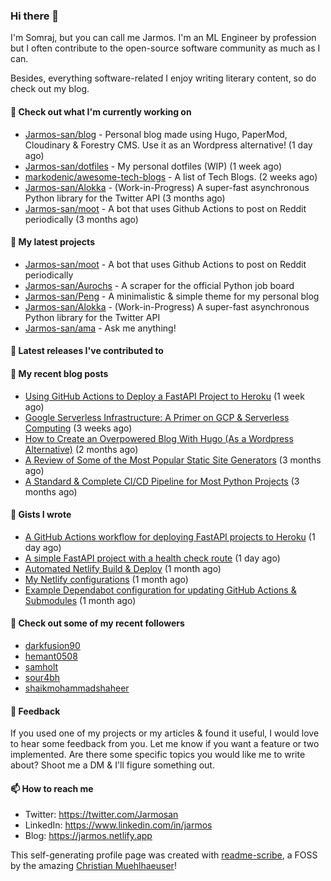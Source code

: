 ### Hi there 👋

I'm Somraj, but you can call me Jarmos. I'm an ML Engineer by profession but I often contribute to the open-source software community as much as I can.

Besides, everything software-related I enjoy writing literary content, so do check out my blog.

#### 👷 Check out what I'm currently working on

- [Jarmos-san/blog](https://github.com/Jarmos-san/blog) - Personal blog made using Hugo, PaperMod, Cloudinary &amp; Forestry CMS. Use it as an Wordpress alternative! (1 day ago)
- [Jarmos-san/dotfiles](https://github.com/Jarmos-san/dotfiles) - My personal dotfiles (WIP) (1 week ago)
- [markodenic/awesome-tech-blogs](https://github.com/markodenic/awesome-tech-blogs) - A list of Tech Blogs. (2 weeks ago)
- [Jarmos-san/Alokka](https://github.com/Jarmos-san/Alokka) - (Work-in-Progress) A super-fast asynchronous Python library for the Twitter API (3 months ago)
- [Jarmos-san/moot](https://github.com/Jarmos-san/moot) - A bot that uses Github Actions to post on Reddit periodically (3 months ago)

#### 🌱 My latest projects

- [Jarmos-san/moot](https://github.com/Jarmos-san/moot) - A bot that uses Github Actions to post on Reddit periodically
- [Jarmos-san/Aurochs](https://github.com/Jarmos-san/Aurochs) - A scraper for the official Python job board
- [Jarmos-san/Peng](https://github.com/Jarmos-san/Peng) - A minimalistic &amp; simple theme for my personal blog
- [Jarmos-san/Alokka](https://github.com/Jarmos-san/Alokka) - (Work-in-Progress) A super-fast asynchronous Python library for the Twitter API
- [Jarmos-san/ama](https://github.com/Jarmos-san/ama) - Ask me anything!

#### 🔭 Latest releases I've contributed to


#### 📜 My recent blog posts

- [Using GitHub Actions to Deploy a FastAPI Project to Heroku](https://jarmos.netlify.app/posts/using-github-actions-to-deploy-a-fastapi-project-to-heroku/) (1 week ago)
- [Google Serverless Infrastructure: A Primer on GCP &amp; Serverless Computing](https://jarmos.netlify.app/posts/details-of-google-serverless-computing/) (3 weeks ago)
- [How to Create an Overpowered Blog With Hugo (As a Wordpress Alternative)](https://jarmos.netlify.app/posts/blogging-with-hugo-as-an-wordpress-alternative/) (2 months ago)
- [A Review of Some of the Most Popular Static Site Generators](https://jarmos.netlify.app/posts/reviewing-popular-static-site-generators/) (3 months ago)
- [A Standard	&amp; Complete CI/CD Pipeline for Most Python Projects](https://jarmos.netlify.app/posts/a-standard-ci-cd-pipeline-for-python-projects/) (3 months ago)

#### 📓 Gists I wrote

- [A GitHub Actions workflow for deploying FastAPI projects to Heroku](https://gist.github.com/8c2cf1718ab7c1ced7a1e54fa8e29e79) (1 day ago)
- [A simple FastAPI project with a health check route](https://gist.github.com/0b655a3f75b698833188922b714562e5) (1 day ago)
- [Automated Netlify Build &amp; Deploy](https://gist.github.com/d4f41f18c96770b9b8286c5b69753b58) (1 month ago)
- [My Netlify configurations](https://gist.github.com/e0d160ae26799d85a856fb1d9b756df4) (1 month ago)
- [Example Dependabot configuration for updating GitHub Actions &amp; Submodules](https://gist.github.com/0a2fa445098b6fbc94ee2074bd8137b7) (1 month ago)

#### 👯 Check out some of my recent followers

- [darkfusion90](https://github.com/darkfusion90)
- [hemant0508](https://github.com/hemant0508)
- [samholt](https://github.com/samholt)
- [sour4bh](https://github.com/sour4bh)
- [shaikmohammadshaheer](https://github.com/shaikmohammadshaheer)

#### 💬 Feedback

If you used one of my projects or my articles & found it useful, I would love to hear some feedback from you. Let me know if you want a feature or two implemented. Are there some specific topics you would like me to write about? Shoot me a DM & I'll figure something out.

#### 📫 How to reach me

- Twitter: https://twitter.com/Jarmosan
- LinkedIn: https://www.linkedin.com/in/jarmos
- Blog: https://jarmos.netlify.app

This self-generating profile page was created with [readme-scribe](https://github.com/muesli/readme-scribe), a FOSS by the amazing [Christian Muehlhaeuser](https://github.com/muesli)!
